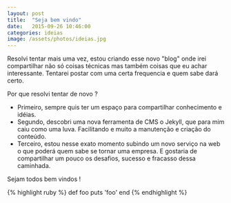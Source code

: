 ```yaml
---
layout: post
title:  "Seja bem vindo"
date:   2015-09-26 10:46:00
categories: ideias
image: /assets/photos/ideias.jpg
---
```

Resolvi tentar mais uma vez, estou criando esse novo "blog" onde irei compartilhar não só coisas técnicas mas também coisas que eu achar interessante. Tentarei postar com uma certa frequencia e quem sabe dará certo.

Por que resolvi tentar de novo ? 

- Primeiro, sempre quis ter um espaço para compartilhar conhecimento e idéias. 
- Segundo, descobri uma nova ferramenta de CMS o Jekyll, que para mim caiu como uma luva. Facilitando e muito a manutenção e criação do conteúdo.
- Terceiro, estou nesse exato momento subindo um novo serviço na web o que poderá quem sabe se tornar uma empresa. E gostaria de compartilhar um pouco os desafios, sucesso e fracasso dessa caminhada.

Sejam todos bem vindos !

{% highlight ruby %}
def foo
  puts 'foo'
end
{% endhighlight %}
